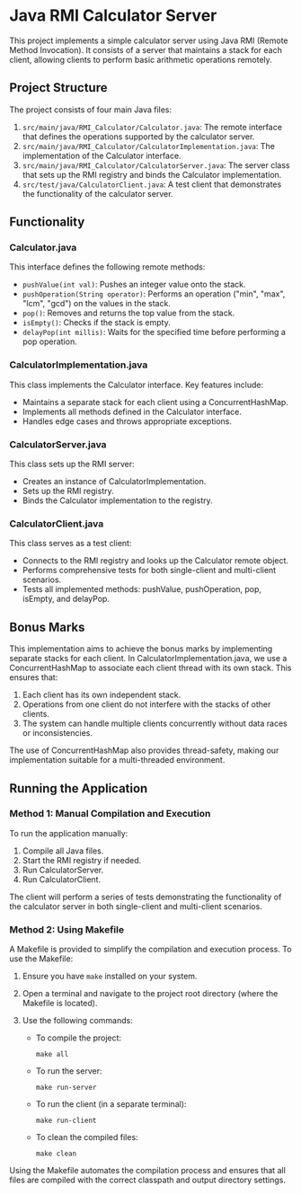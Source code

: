 # Java RMI Calculator Server

This project implements a simple calculator server using Java RMI (Remote Method Invocation). It consists of a server that maintains a stack for each client, allowing clients to perform basic arithmetic operations remotely.

## Project Structure

The project consists of four main Java files:

1. `src/main/java/RMI_Calculator/Calculator.java`: The remote interface that defines the operations supported by the calculator server.
2. `src/main/java/RMI_Calculator/CalculatorImplementation.java`: The implementation of the Calculator interface.
3. `src/main/java/RMI_Calculator/CalculatorServer.java`: The server class that sets up the RMI registry and binds the Calculator implementation.
4. `src/test/java/CalculatorClient.java`: A test client that demonstrates the functionality of the calculator server.

## Functionality

### Calculator.java
This interface defines the following remote methods:
- `pushValue(int val)`: Pushes an integer value onto the stack.
- `pushOperation(String operator)`: Performs an operation ("min", "max", "lcm", "gcd") on the values in the stack.
- `pop()`: Removes and returns the top value from the stack.
- `isEmpty()`: Checks if the stack is empty.
- `delayPop(int millis)`: Waits for the specified time before performing a pop operation.

### CalculatorImplementation.java
This class implements the Calculator interface. Key features include:
- Maintains a separate stack for each client using a ConcurrentHashMap.
- Implements all methods defined in the Calculator interface.
- Handles edge cases and throws appropriate exceptions.

### CalculatorServer.java
This class sets up the RMI server:
- Creates an instance of CalculatorImplementation.
- Sets up the RMI registry.
- Binds the Calculator implementation to the registry.

### CalculatorClient.java
This class serves as a test client:
- Connects to the RMI registry and looks up the Calculator remote object.
- Performs comprehensive tests for both single-client and multi-client scenarios.
- Tests all implemented methods: pushValue, pushOperation, pop, isEmpty, and delayPop.

## Bonus Marks

This implementation aims to achieve the bonus marks by implementing separate stacks for each client. In CalculatorImplementation.java, we use a ConcurrentHashMap to associate each client thread with its own stack. This ensures that:

1. Each client has its own independent stack.
2. Operations from one client do not interfere with the stacks of other clients.
3. The system can handle multiple clients concurrently without data races or inconsistencies.

The use of ConcurrentHashMap also provides thread-safety, making our implementation suitable for a multi-threaded environment.

## Running the Application

### Method 1: Manual Compilation and Execution

To run the application manually:

1. Compile all Java files.
2. Start the RMI registry if needed.
3. Run CalculatorServer.
4. Run CalculatorClient.

The client will perform a series of tests demonstrating the functionality of the calculator server in both single-client and multi-client scenarios.

### Method 2: Using Makefile

A Makefile is provided to simplify the compilation and execution process. To use the Makefile:

1. Ensure you have `make` installed on your system.
2. Open a terminal and navigate to the project root directory (where the Makefile is located).
3. Use the following commands:

   - To compile the project:
     ```
     make all
     ```

   - To run the server:
     ```
     make run-server
     ```

   - To run the client (in a separate terminal):
     ```
     make run-client
     ```

   - To clean the compiled files:
     ```
     make clean
     ```

Using the Makefile automates the compilation process and ensures that all files are compiled with the correct classpath and output directory settings.